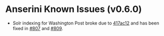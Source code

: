 # Anserini Known Issues (v0.6.0)

+ Solr indexing for Washington Post broke due to [417ac12](https://github.com/castorini/anserini/commit/c5ee9af442c500ec43fc28808903cfca2417ac12) and has been fixed in [#807](https://github.com/castorini/anserini/pull/807) and [#809](https://github.com/castorini/anserini/pull/809).